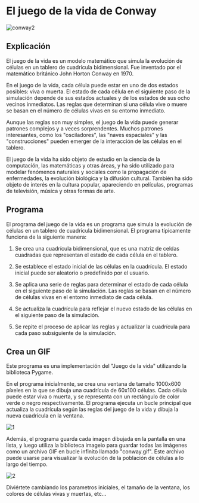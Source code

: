 # El juego de la vida de Conway
![conway2](https://user-images.githubusercontent.com/122236197/235390275-f7ba0d33-e6f4-4fef-a286-ccf70793f305.gif)

## Explicación

El juego de la vida es un modelo matemático que simula la evolución de células en un tablero de cuadrícula bidimensional.  Fue inventado por el matemático británico John Horton Conway en 1970. 

En el juego de la vida, cada célula puede estar en uno de dos estados posibles: viva o muerta. El estado de cada célula en el siguiente paso de la simulación depende de sus estados actuales y de los estados de sus ocho vecinos inmediatos. Las reglas que determinan si una célula vive o muere se basan en el número de células vivas en su entorno inmediato.

Aunque las reglas son muy simples, el juego de la vida puede generar patrones complejos y a veces sorprendentes. Muchos patrones interesantes, como los "osciladores", las "naves espaciales" y las "construcciones" pueden emerger de la interacción de las células en el tablero.

El juego de la vida ha sido objeto de estudio en la ciencia de la computación, las matemáticas y otras áreas, y ha sido utilizado para modelar fenómenos naturales y sociales como la propagación de enfermedades, la evolución biológica y la difusión cultural. También ha sido objeto de interés en la cultura popular, apareciendo en películas, programas de televisión, música y otras formas de arte.

## Programa

El programa del juego de la vida es un programa que simula la evolución de células en un tablero de cuadrícula bidimensional. El programa típicamente funciona de la siguiente manera:

1. Se crea una cuadrícula bidimensional, que es una matriz de celdas cuadradas que representan el estado de cada célula en el tablero.

2. Se establece el estado inicial de las células en la cuadrícula. El estado inicial puede ser aleatorio o predefinido por el usuario.

3. Se aplica una serie de reglas para determinar el estado de cada célula en el siguiente paso de la simulación. Las reglas se basan en el número de células vivas en el entorno inmediato de cada célula.

4. Se actualiza la cuadrícula para reflejar el nuevo estado de las células en el siguiente paso de la simulación.

5. Se repite el proceso de aplicar las reglas y actualizar la cuadrícula para cada paso subsiguiente de la simulación.

## Crea un GIF

Este programa es una implementación del "Juego de la vida" utilizando la biblioteca Pygame. 

En el programa inicialmente, se crea una ventana de tamaño 1000x600 píxeles en la que se dibuja una cuadrícula de 60x100 células. 
Cada célula puede estar viva o muerta, y se representa con un rectángulo de color verde o negro respectivamente. 
El programa ejecuta un bucle principal que actualiza la cuadrícula según las reglas del juego de la vida y dibuja la nueva cuadrícula en la ventana.

![1](https://user-images.githubusercontent.com/122236197/235392061-3c139c9b-7150-4e47-a5af-45a0e951552d.png)

Además, el programa guarda cada imagen dibujada en la pantalla en una lista, y luego utiliza la biblioteca imageio para guardar todas las imágenes como un archivo GIF en bucle infinito llamado "conway.gif". 
Este archivo puede usarse para visualizar la evolución de la población de células a lo largo del tiempo.

![2](https://user-images.githubusercontent.com/122236197/235392147-c42a95ed-a6c5-461f-9472-2e8f1bb6769e.png)

Diviértete cambiando los parametros iniciales, el tamaño de la ventana, los colores de células vivas y muertas, etc...
